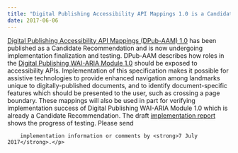 ```yaml
---
title: "Digital Publishing Accessibility API Mappings 1.0 is a Candidate Recommendation"
date: 2017-06-06
---
```

<p><a href="https://www.w3.org/TR/dpub-aam-1.0/">Digital Publishing Accessibility API Mappings (DPub-AAM) 1.0</a> has been published as a Candidate Recommendation and is now undergoing implementation finalization and testing. DPub-AAM describes how roles in the <a href="https://www.w3.org/TR/dpub-aria-1.0/">Digital Publishing WAI-ARIA Module 1.0</a> should be exposed to accessibility APIs. Implementation of this specification makes it possible for assistive technologies to provide enhanced navigation among landmarks unique to digitally-published documents, and to identify document-specific features which should be presented to the user, such as crossing a page boundary. These mappings will also be used in part for verifying implementation success of Digital Publishing WAI-ARIA Module 1.0 which is already a Candidate Recommendation. The draft <a href="http://w3c.github.io/test-results/dpub-aam/all.html">implementation report</a> shows the progress of testing. Please send

        

        implementation information or comments by <strong>7 July 2017</strong>.</p>